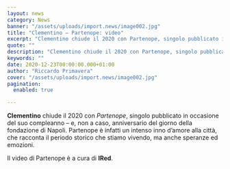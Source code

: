 ```yaml
---
layout: news
category: News
banner: "/assets/uploads/import.news/image002.jpg"
title: "Clementino – Partenope: video"
excerpt: "Clementino chiude il 2020 con Partenope, singolo pubblicato in occasione del suo compleanno – e, non a caso, anniversario del giorno della fondazione di Napoli. Partenope è infatti un intenso inno d’amore alla città, che racconta il periodo storico che stiamo vivendo, ma anche speranze ed emozioni. Il video di Partenope è a cura di [&hellip"
quote: ""
description: "Clementino chiude il 2020 con Partenope, singolo pubblicato in occasione del suo compleanno – e, non a caso, anniversario del giorno della fondazione di Napoli. Partenope è infatti un intenso inno d’amore alla città, che racconta il periodo storico che stiamo vivendo, ma anche speranze ed emozioni. Il video di Partenope è a cura di [&hellip"
keywords: ""
date: 2020-12-23T00:00:00.000+01:00
author: "Riccardo Primavera"
cover: "/assets/uploads/import.news/image002.jpg"
pagination:
  enabled: true

---
```


**Clementino** chiude il 2020 con _Partenope_, singolo pubblicato in occasione del suo compleanno – e, non a caso, anniversario del giorno della fondazione di Napoli. Partenope è infatti un intenso inno d’amore alla città, che racconta il periodo storico che stiamo vivendo, ma anche speranze ed emozioni.

Il video di Partenope è a cura di **IRed**.